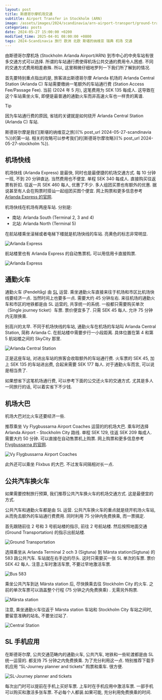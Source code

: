 ```yaml
---
layout: post
title: 斯德哥尔摩机场交通
subtitle: Airport Transfer in Stockholm (ARN)
image: /assets/images/2024/scandinavia/arn-airport-transport/ground-transportation-md.jpeg
categories: posts
date: 2024-05-27 15:00:00 +0200
modified_time: 2025-04-01 08:00:00 +0800
tags: 2024-Scandinavia 旅行 欧洲 北欧 斯堪的纳维亚 瑞典 机场 交通
---
```


由斯德哥尔摩机场 (Stockholm Arlanda Airport/ARN) 到市中心的中央车站有很多交通方式可以选择. 所谓的车站通行费使得机场公共交通的费用令人困惑. 不同的交通方式费用相差悬殊. 所以, 这里稍微仔细地罗列一下我们所了解到的情况.

首先要特别重点指出的是, 旅客进出斯德哥尔摩 Arlanda 机场的 Arlanda Central Station (Arlanda C) 车站需要缴纳一笔额外的车站通行费 (Station Access Fee/Passage Fee). 当前 (2024 年 5 月), 这笔费用为 SEK 135 每成人. 这导致在这个车站乘坐火车, 即便是最普通的通勤火车而非高速火车也一样贵的离谱.

> [!TIP]
> 因为车站通行费的原因, 省钱的关键就是如何绕开 Arlanda Central Station (Arlanda C) 车站.

斯德哥尔摩是我们[斯堪的纳维亚之旅]({% post_url 2024-05-27-scandinavia %})的第一站. 相关的攻略可以参考我们的[斯德哥尔摩攻略]({% post_url 2024-05-27-stockholm %}).

## 机场快线

机场快线 (Arlanda Express) 是最快, 同时也是最便捷的机场交通方式. 每 10 分钟一班, 不到 20 分钟直达. 当然费用也不便宜. 单程 SEK 340 每成人. 直接购买往返票有折扣. 往返一共 SEK 460 每人, 优惠了不少. 多人组团买票也有额外的优惠. 据说甚至有人会在购票时搭讪一起组团买图个便宜. 网上购票和更多信息参考 [Arlanda Express 的官网](https://www.arlandaexpress.com/tickets/tickets-prices).

机场快线在机场有两座车站. 分别是:

* 南站: Arlanda South (Terminal 2, 3 and 4)
* 北站: Arlanda North (Terminal 5)

在航站楼乘坐滚梯或者电梯下楼就是机场快线的车站. 亮黄色的标志非常明显.

![Arlanda Express](/assets/images/2024/scandinavia/arn-airport-transport/t5-arlanda-express-station.jpeg)

航站楼里也有 Arlanda Express 的自动售票机. 可以用信用卡直接购票.

![Arlanda Express](/assets/images/2024/scandinavia/arn-airport-transport/t5-arlanda-express-ticket-machines.jpeg)

## 通勤火车

通勤火车 (Pendeltåg) 由 [SL](https://sl.se/en/in-english) 运营. 乘坐通勤火车直接来往于机场和市区比机场快线要经济一点. 当然时间上也要多一点. 需要大约 45 分钟左右. 来往机场的通勤火车和市区的地铁都是由 SL 运营的, 共享统一的系统. 一般都只需要购买单次（Single journey ticket）车票. 票价便宜多了. 只需 SEK 45 每人. 允许 75 分钟内无限换乘.

别高兴的太早. 不同于机场快线的车站, 通勤火车在机场的车站叫 Arlanda Central Station, 简称 Arlanda C. 在航站楼中需要步行一小段距离. 具体位置在第 4 和第 5 航站楼之间的 SkyCity 那里.

![Arlanda Central Station](/assets/images/2024/scandinavia/arn-airport-transport/arlanda-central-station.jpeg)

正是这座车站, 对进出车站的旅客会收取额外的车站通行费. 火车票的 SEK 45, 加上 SEK 135 的车站进出费, 合起来需要 SEK 177 每人. 对于通勤火车而言, 可以说是相当贵了.

如果想省下这笔机场通行费, 可以参考下面的公交还火车的交通方式. 尤其是多人一同旅行的话, 可以着实省下不少钱.

## 机场大巴

机场大巴对比火车还要经济一些.

推荐乘坐 Vy Flygbussarna Airport Coaches 运营的的机场大巴. 乘车时选择 Arlanda Airport - Stockholm City 路线. 单程 SEK 129, 往返 SEK 209 每成人. 需要大约 50 分钟. 可以直接在自动售票机上购票. 网上购票和更多信息参考 [Flygbussarna 的官网](https://www.flygbussarna.se/en/ticket/search).

![Vy Flygbussarna Airport Coaches](/assets/images/2024/scandinavia/arn-airport-transport/flygbussarna.jpeg)

此外还可以乘坐 Flixbus 的大巴. 不过发车间隔相对长一点.

## 公共汽车换火车

如果需要控制旅行预算, 我们推荐公共汽车换火车的机场交通方式. 这是最便宜的方式.

公共汽车和通勤火车都是由 SL 运营. 公共汽车换火车的重点就是绕开机场火车站, 从而免去额外的车站通行费费用. 同时利用 75 分钟内免费换乘, 而一票搞定.

首先跟随前往 2 号和 3 号航站楼的指示, 前往 2 号航站楼. 然后按照地面交通 (Ground Transportation) 的指示出航站楼.

![Ground Transportation](/assets/images/2024/scandinavia/arn-airport-transport/ground-transportation.jpeg)

选择乘坐从 Arlanda Terminal 2 och 3 (Sigtuna) 到 Märsta station(Sigtuna) 的 583 路公共汽车. 车站就在右手边的尽头. 这时只需要买一张 SL 单次的车票. 票价 SEK 42 每人. 注意上车时激活车票, 不要过早地激活车票.

![Bus 583](/assets/images/2024/scandinavia/arn-airport-transport/bus-583.jpeg)

乘坐公共汽车到达 Märsta station 后, 尽快换乘去往 Stockholm City 的火车. 之前的单次车票可以涵盖整个行程 (75 分钟之内免费换乘) . 无需另外购票.

![Märsta station](/assets/images/2024/scandinavia/arn-airport-transport/marsta-station.jpeg)

注意, 乘坐通勤火车往返于 Märsta station 车站和 Stockholm City 车站之间时, 要留意准确的站名, 不要坐过站了.

![Central Station](/assets/images/2024/scandinavia/arn-airport-transport/central-station.jpeg)

## SL 手机应用

在斯德哥尔摩, 公共交通范畴内的通勤火车, 公共汽车, 地铁和一些轮渡都是由 SL 统一运营的. 都支持 75 分钟之内免费换乘. 为了充分利用这一点. 特别推荐下载手机应用 “SL-Journey planner and tickets” 购票和乘车. 很方便.

![SL-Journey planner and tickets](/assets/images/2024/scandinavia/arn-airport-transport/sl-app.jpeg)

每次出门时可以提前在手机上买好车票. 上车时在手机应用中激活车票. 一部手机可以购买和激活多张车票. 不必每个人都装.如果可能, 充分利用免费换乘的时间.